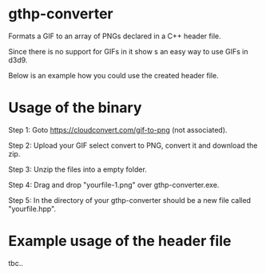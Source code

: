 # gthp-converter

Formats a GIF to an array of PNGs declared in a C++ header file. 

Since there is no support for GIFs in it show s an easy way to use GIFs in d3d9.

Below is an example how you could use the created header file.


# Usage of the binary

Step 1: Goto https://cloudconvert.com/gif-to-png (not associated).

Step 2: Upload your GIF select convert to PNG, convert it and download the zip.

Step 3: Unzip the files into a empty folder.

Step 4: Drag and drop "yourfile-1.png" over gthp-converter.exe.

Step 5: In the directory of your gthp-converter should be a new file called "yourfile.hpp".


# Example usage of the header file

tbc..
